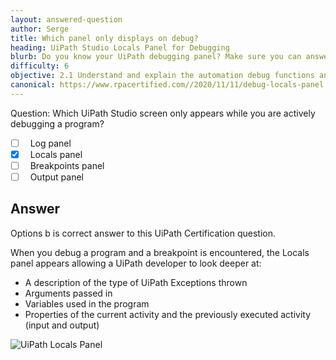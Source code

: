 ```yaml
---
layout: answered-question
author: Serge
title: Which panel only displays on debug?
heading: UiPath Studio Locals Panel for Debugging
blurb: Do you know your UiPath debugging panel? Make sure you can answer this UiPath Associate test question.
difficulty: 6
objective: 2.1 Understand and explain the automation debug functions and usage such as breakpoints
canonical: https://www.rpacertified.com//2020/11/11/debug-locals-panel.html
---
```


Question: Which UiPath Studio screen only appears while you are actively debugging a program?

- [ ] &nbsp;  Log panel
- [x] &nbsp;  Locals panel
- [ ] &nbsp;  Breakpoints panel
- [ ] &nbsp;  Output panel

## Answer

Options b is correct answer to this UiPath Certification question.

When you debug a program and a breakpoint is encountered, the Locals panel appears allowing a UiPath developer to look deeper at:
- A description of the type of UiPath Exceptions thrown
- Arguments passed in
- Variables used in the program
- Properties of the current activity and the previously executed activity (input and output)

<img src="https://files.readme.io/4537cc6-locals.gif" class="img-fluid" alt="UiPath Locals Panel">
